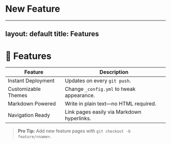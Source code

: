 # New Feature

---
layout: default
title: Features
---
# 🚩 Features

| Feature               | Description                                   |
|-----------------------|-----------------------------------------------|
| Instant Deployment    | Updates on every `git push`.                  |
| Customizable Themes   | Change `_config.yml` to tweak appearance.     |
| Markdown Powered      | Write in plain text—no HTML required.         |
| Navigation Ready      | Link pages easily via Markdown hyperlinks.    |

> **Pro Tip:** Add new feature pages with `git checkout -b feature/<name>`.
